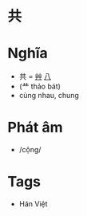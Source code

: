 # 共

# Nghĩa
* 共 = [艸](艸.md) [八](八.md)
* (龷 thảo bát)
* cùng nhau, chung

# Phát âm
* /cộng/

# Tags
* Hán Việt

